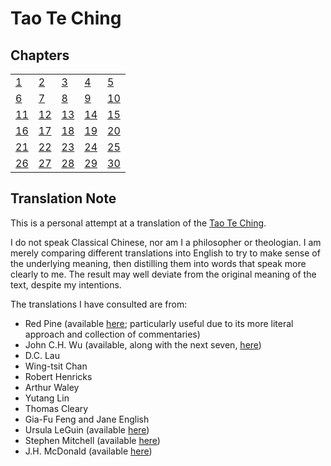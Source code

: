 # Tao Te Ching

## Chapters

||||||
|-|-|-|-|-|
|[ 1](01.md)|[ 2](02.md)|[ 3](03.md)|[ 4](04.md)|[ 5](05.md)|
|[ 6](06.md)|[ 7](07.md)|[ 8](08.md)|[ 9](09.md)|[10](10.md)|
|[11](11.md)|[12](12.md)|[13](13.md)|[14](14.md)|[15](15.md)|
|[16](16.md)|[17](17.md)|[18](18.md)|[19](19.md)|[20](20.md)|
|[21](21.md)|[22](22.md)|[23](23.md)|[24](24.md)|[25](25.md)|
|[26](26.md)|[27](27.md)|[28](28.md)|[29](29.md)|[30](30.md)|


## Translation Note

This is a personal attempt at a translation of the [Tao Te Ching](https://en.wikipedia.org/wiki/Tao_Te_Ching).

I do not speak Classical Chinese, nor am I a philosopher or theologian.
I am merely comparing different translations into English
to try to make sense of the underlying meaning,
then distilling them into words that speak more clearly to me.
The result may well deviate from the original meaning of the text,
despite my intentions.

The translations I have consulted are from:

- Red Pine (available [here](https://terebess.hu/english/tao/Taoteching_withCommentaries.pdf); particularly useful due to its more literal approach and collection of commentaries)
- John C.H. Wu (available, along with the next seven, [here](https://www.bu.edu/religion/files/pdf/Tao_Teh_Ching_Translations.pdf))
- D.C. Lau
- Wing-tsit Chan
- Robert Henricks
- Arthur Waley
- Yutang Lin
- Thomas Cleary
- Gia-Fu Feng and Jane English
- Ursula LeGuin (available [here](http://www.sfhunyuan.com/images/TAO_TE_CHING_-_LE_GUIN_edition.pdf))
- Stephen Mitchell (available [here](https://cpb-us-w2.wpmucdn.com/u.osu.edu/dist/5/25851/files/2016/02/taoteching-Stephen-Mitchell-translation-v9deoq.pdf))
- J.H. McDonald (available [here](https://www.unl.edu/prodmgr/NRT/Tao%20Te%20Ching%20-%20trans.%20by%20J.H..%20McDonald.pdf))
